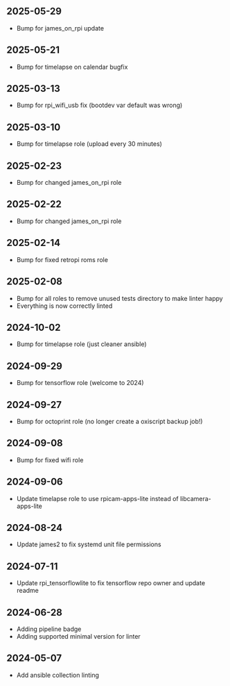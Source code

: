 ## 2025-05-29
* Bump for james_on_rpi update

## 2025-05-21
* Bump for timelapse on calendar bugfix

## 2025-03-13
* Bump for rpi_wifi_usb fix (bootdev var default was wrong)

## 2025-03-10
* Bump for timelapse role (upload every 30 minutes)

## 2025-02-23
* Bump for changed james_on_rpi role

## 2025-02-22
* Bump for changed james_on_rpi role

## 2025-02-14
* Bump for fixed retropi roms role

## 2025-02-08
* Bump for all roles to remove unused tests directory to make linter happy
* Everything is now correctly linted

## 2024-10-02
* Bump for timelapse role (just cleaner ansible)

## 2024-09-29
* Bump for tensorflow role (welcome to 2024)

## 2024-09-27
* Bump for octoprint role (no longer create a oxiscript backup job!)

## 2024-09-08
* Bump for fixed wifi role

## 2024-09-06
* Update timelapse role to use rpicam-apps-lite instead of libcamera-apps-lite

## 2024-08-24
* Update james2 to fix systemd unit file permissions

## 2024-07-11
* Update rpi_tensorflowlite to fix tensorflow repo owner and update readme

## 2024-06-28
* Adding pipeline badge
* Adding supported minimal version for linter

## 2024-05-07
  * Add ansible collection linting
